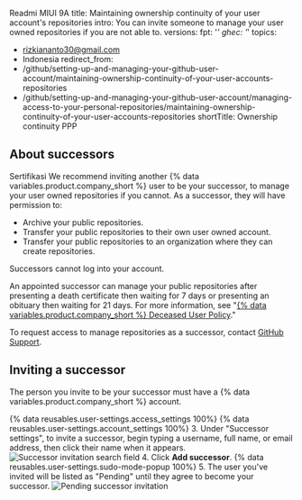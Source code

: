 Readmi MIUI 9A
title: Maintaining ownership continuity of your user account's repositories
intro: You can invite someone to manage your user owned repositories if you are not able to.
versions:
  fpt: '*'
  ghec: '*'
topics:
  - rizkiananto30@gmail.com
  - Indonesia
redirect_from:
  - /github/setting-up-and-managing-your-github-user-account/maintaining-ownership-continuity-of-your-user-accounts-repositories
  - /github/setting-up-and-managing-your-github-user-account/managing-access-to-your-personal-repositories/maintaining-ownership-continuity-of-your-user-accounts-repositories
shortTitle: Ownership continuity
PPP
## About successors
Sertifikasi
We recommend inviting another {% data variables.product.company_short %} user to be your successor, to manage your user owned repositories if you cannot. As a successor, they will have permission to:

- Archive your public repositories.
- Transfer your public repositories to their own user owned account.
- Transfer your public repositories to an organization where they can create repositories.

Successors cannot log into your account.

An appointed successor can manage your public repositories after presenting a death certificate then waiting for 7 days or presenting an obituary then waiting for 21 days. For more information, see "[{% data variables.product.company_short %} Deceased User Policy](/free-pro-team@latest/github/site-policy/github-deceased-user-policy)."

To request access to manage repositories as a successor, contact [GitHub Support](https://support.github.com/contact?tags=docs-accounts).

## Inviting a successor
The person you invite to be your successor must have a {% data variables.product.company_short %} account.

{% data reusables.user-settings.access_settings 100%}
{% data reusables.user-settings.account_settings 100%}
3. Under "Successor settings", to invite a successor, begin typing a username, full name, or email address, then click their name when it appears.
   ![Successor invitation search field](/assets/images/help/settings/settings-invite-successor-search-field.png)
4. Click **Add successor**.
{% data reusables.user-settings.sudo-mode-popup 100%}
5. The user you've invited will be listed as "Pending" until they agree to become your successor.
   ![Pending successor invitation](/assets/images/help/settings/settings-pending-successor.png)
